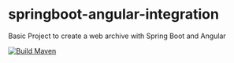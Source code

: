 # springboot-angular-integration
Basic Project to create a web archive with Spring Boot and Angular

[![Build Maven](https://github.com/Himmreich/springboot-angular-integration/actions/workflows/build.yml/badge.svg?branch=master)](https://github.com/Himmreich/springboot-angular-integration/actions/workflows/build.yml) 
